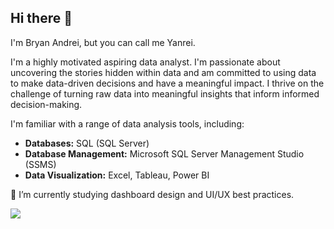 ## Hi there 👋

<!--
**yanraze/yanraze** is a ✨ _special_ ✨ repository because its `README.md` (this file) appears on your GitHub profile.

Here are some ideas to get you started:

- 🔭 I’m currently working on ...
- 🌱 I’m currently learning ...
- 👯 I’m looking to collaborate on ...
- 🤔 I’m looking for help with ...
- 💬 Ask me about ...
- 📫 How to reach me: ...
- 😄 Pronouns: ...
- ⚡ Fun fact: ...
-->

I'm Bryan Andrei, but you can call me Yanrei.

I'm a highly motivated aspiring data analyst. I'm passionate about uncovering the stories hidden within data and am committed to using data to make data-driven decisions and have a meaningful impact. I thrive on the challenge of turning raw data into meaningful insights that inform informed decision-making.

I'm familiar with a range of data analysis tools, including:

* **Databases:** SQL (SQL Server)
* **Database Management:** Microsoft SQL Server Management Studio (SSMS)
* **Data Visualization:** Excel, Tableau, Power BI

🌱 I’m currently studying dashboard design and UI/UX best practices.

<img src="https://github-readme-stats.vercel.app/api/top-langs/?username=yanraze"/>
